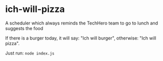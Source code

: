 # ich-will-pizza

A scheduler which always reminds the TechHero team to go to lunch and suggests the food

If there is a burger today, it will say: "Ich will burger", otherwise: "Ich will pizza".

Just run: `node index.js`